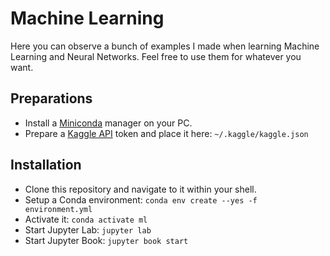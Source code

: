 # Machine Learning

Here you can observe a bunch of examples I made when learning Machine Learning and Neural Networks.
Feel free to use them for whatever you want.

## Preparations

- Install a [Miniconda](https://www.anaconda.com/docs/getting-started/miniconda/main) manager on your PC.
- Prepare a [Kaggle API](https://www.kaggle.com/settings) token and place it here: `~/.kaggle/kaggle.json`

## Installation

- Clone this repository and navigate to it within your shell.
- Setup a Conda environment: `conda env create --yes -f environment.yml`
- Activate it: `conda activate ml`
- Start Jupyter Lab: `jupyter lab`
- Start Jupyter Book: `jupyter book start`

<!-- 
  Update requirements: 
  conda env export | grep -v "^prefix: " > environment.yml 
-->
